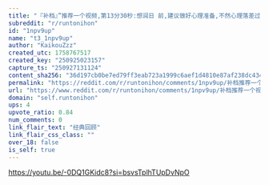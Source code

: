 ```yaml
---
title: "『补档』”推荐一个视频,第13分30秒:想润日 前,建议做好心理准备,不然心理落差过大,可能 导致适应不了日本生活而变得反日——日本是一个 秩序世界,而不是你想的那种“自由世界”。。。"
subreddit: "r/runtonihon"
id: "1npv9up"
name: "t3_1npv9up"
author: "KaikouZzz"
created_utc: 1758767517
created_key: "250925023157"
capture_ts: "250927131124"
content_sha256: "36d197cb0be7ed79ff3eab723a1999c6aef1d4810e87af238dc434cce4fad6c8"
permalink: "https://reddit.com/r/runtonihon/comments/1npv9up/补档推荐一个视频第13分30秒想润日_前建议做好心理准备不然心理落差过大可能/"
url: "https://www.reddit.com/r/runtonihon/comments/1npv9up/补档推荐一个视频第13分30秒想润日_前建议做好心理准备不然心理落差过大可能/"
domain: "self.runtonihon"
ups: 4
upvote_ratio: 0.84
num_comments: 0
link_flair_text: "经典回顾"
link_flair_css_class: ""
over_18: false
is_self: true
---
```


<https://youtu.be/-0DQ1GKidc8?si=bsvsTplhTUpDvNpO>
